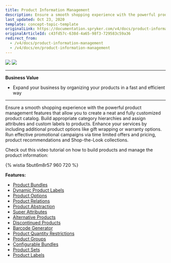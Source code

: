 ```yaml
---
title: Product Information Management
description: Ensure a smooth shopping experience with the powerful product management features that allow you to create a neat and fully customized product catalog.
last_updated: Oct 23, 2020
template: concept-topic-template
originalLink: https://documentation.spryker.com/v4/docs/product-information-management
originalArticleId: c43fd57c-638d-4a65-98f3-729583c59a36
redirect_from:
  - /v4/docs/product-information-management
  - /v4/docs/en/product-information-management
---
```


<div class='feature-text'>
    <div class='feature-images'>
    <img class="light-mode" src="https://spryker.s3.eu-central-1.amazonaws.com/docs/Document+360/Capabilities+icons/light/Product+Management.svg"/>
    <img class="dark-mode" src="https://spryker.s3.eu-central-1.amazonaws.com/docs/Document+360/Capabilities+icons/dark/Product+Management.svg"/>
    </div>
    <div class="feature-text-wrap">

***
**Business Value**
* Expand your business by organizing your products in a fast and efficient way
***
</div>
</div>

Ensure a smooth shopping experience with the powerful product management features that allow you to create a neat and fully customized product catalog. Build appropriate category hierarchies and assign attributes and custom labels to products. Enhance your services by including additional product options like gift wrapping or warranty options. Run effective promotional campaigns via time limited offers and pricing, product recommendations and Shop-the-Look collections.


Check out this video tutorial on how to build products and manage the product information:

{% wistia 5but6m8r57 960 720 %}


**Features:**
- [Product Bundles](/docs/scos/user/features/{{page.version}}/product-bundles-feature-overview.html)
- [Dynamic Product Labels](/docs/scos/user/features/{{page.version}}/product-labels-feature-overview.html#dynamic-product-label)
- [Product Options](/docs/scos/user/features/{{page.version}}/product-options-feature-overview.html)
- [Product Relations](/docs/scos/user/features/{{page.version}}/product-relations-feature-overview.html)
- [Product Abstraction](/docs/scos/user/features/{{page.version}}/product-feature-overview/product-feature-overview.html)
- [Super Attributes](/docs/scos/user/features/202005.0/product-information-management/super-attributes.html)
- [Alternative Products](/docs/scos/user/features/{{page.version}}/alternative-products-feature-overview.html)
- [Discontinued Products](/docs/scos/user/features/{{page.version}}/product-feature-overview/discontinued-products-overview.html)
- [Barcode Generator](/docs/scos/user/features/{{page.version}}/product-barcode-feature-overview.html)
- [Product Quantity Restrictions](/docs/scos/user/features/{{page.version}}/product-information-management/product-quantity-restrictions/product-quantity-restrictions.html)
- [Product Groups](/docs/scos/user/features/{{page.version}}/product-groups-feature-overview.html)
- [Configurable Bundles](/docs/scos/user/features/{{page.version}}/configurable-bundle-feature-overview.html)
- [Product Sets](/docs/scos/user/features/{{page.version}}/product-sets-feature-overview.html)
- [Product Labels](/docs/scos/user/features/{{page.version}}/product-labels-feature-overview.html)
